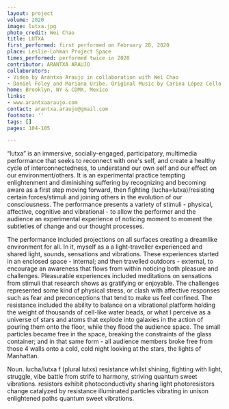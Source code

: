 ```yaml
---
layout: project
volume: 2020
image: lutxa.jpg
photo_credit: Wei Chao
title: LUTXA
first_performed: first performed on February 20, 2020
place: Leslie-Lohman Project Space
times_performed: performed twice in 2020
contributor: ARANTXA ARAUJO
collaborators:
- Video by Arantxa Araujo in collaboration with Wei Chao
- Daniel Foley and Mariana Uribe. Original Music by Carina López Cello by Jacob Cohen.
home: Brooklyn, NY & CDMX, Mexico
links:
- www.arantxaaraujo.com
contact: arantxa.araujo@gmail.com
footnote: ''
tags: []
pages: 104-105

---
```


“lutxa” is an immersive, socially-engaged, participatory, multimedia performance that seeks to reconnect with one's self, and create a healthy cycle of interconnectedness, to understand our own self and our effect on our environment/others. It is an experimental practice tempting enlightenment and diminishing suffering by recognizing and becoming aware as a first step moving forward, then fighting (lucha=lutxa)/resisting certain forces/stimuli and joining others in the evolution of our consciousness. The performance presents a variety of stimuli - physical, affective, cognitive and vibrational - to allow the performer and the audience an experimental experience of noticing moment to moment the subtleties of change and our thought processes. 

The performance included projections on all surfaces creating a dreamlike environment for all. In it, myself as a a light-traveller experienced and shared light, sounds, sensations and vibrations. These experiences started in an enclosed space -  internal; and then travelled outdoors - external, to encourage an awareness that flows from within noticing both pleasure and challenges. Pleasurable experiences included meditations on sensations from stimuli that research shows as gratifying or enjoyable. The challenges represented some kind of physical stress, or clash with affective responses such as fear and preconceptions that tend to make us feel confined. The resistance included the ability to balance on a vibrational platform holding the weight of thousands of cell-like water beads, or what I perceive as a universe of stars and atoms that explode into galaxies in the action of pouring them onto the floor, while they flood the audience space. The small particles became free in the space, breaking the constraints of the glass container; and in that same form - all audience members broke free from those 4 walls onto a cold, cold night looking at the stars, the lights of Manhattan. 

Noun. lucha/lutxa f (plural lutxs) resistance whilst shining, fighting with light, struggle, vibe battle from strife to harmony, striving
quantum sweet vibrations.
resistors exhibit photoconductivity
sharing light
photoresistors
change catalyzed by resistance
illuminated particles vibrating in unison
enlightened paths
quantum sweet vibrations.
